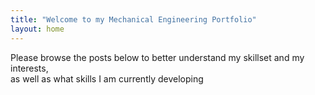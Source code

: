 ```yaml
---
title: "Welcome to my Mechanical Engineering Portfolio"
layout: home
---
```

Please browse the posts below to better understand my skillset and my interests, <br>
as well as what skills I am currently developing
